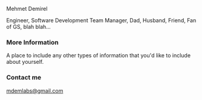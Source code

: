 Mehmet Demirel

Engineer, Software Development Team Manager, Dad, Husband, Friend, Fan of GS, blah blah...

### More Information

A place to include any other types of information that you'd like to include about yourself.

### Contact me

[mdemlabs@gmail.com](mailto:mdemlabs@gmail.com)
